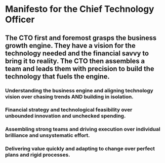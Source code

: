 # Manifesto for the Chief Technology Officer

## The CTO first and foremost grasps the business growth engine. They have a vision for the technology needed and the financial savvy to bring it to reality. The CTO then assembles a team and leads them with precision to build the technology that fuels the engine.

### Understanding the business engine and aligning technology vision over chasing trends AND building in isolation.

### Financial strategy and technological feasibility over unbounded innovation and unchecked spending.

### Assembling strong teams and driving execution over individual brilliance and unsystematic effort.

### Delivering value quickly and adapting to change over perfect plans and rigid processes.
